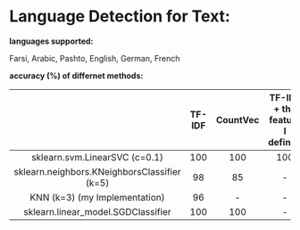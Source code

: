 # Language Detection for Text:

**languages supported:**

Farsi, Arabic, Pashto, English, German, French


**accuracy (%) of differnet methods:**



|                                              | TF-IDF        |CountVec|TF-IDF + the feature I defined   |
| :-------------:                              |:-------------:| :-----:|:---------:                      |
| sklearn.svm.LinearSVC (c=0.1)                |         100   | 100    | 100                             |
| sklearn.neighbors.KNeighborsClassifier (k=5) | 98            | 85     | -                               |
| KNN (k=3) (my Implementation)                | 96            | -      | -                               |
| sklearn.linear_model.SGDClassifier           | 100           |  100   | -                               |
